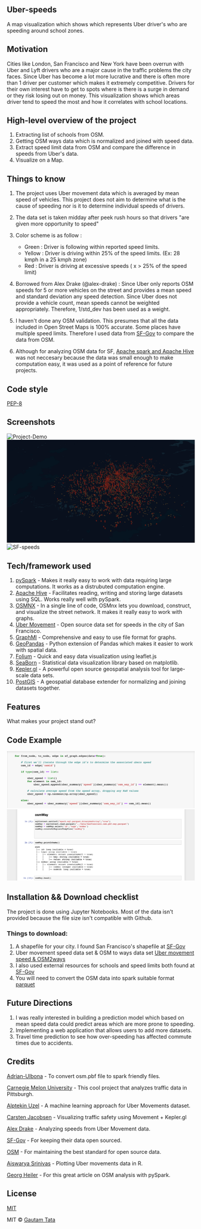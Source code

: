 ## Uber-speeds
A map visualization which shows which represents Uber driver's who are speeding around school zones.

## Motivation
Cities like London, San Francisco and New York have been overrun with Uber and Lyft drivers who are a major cause in the traffic problems the city faces. Since Uber has become a lot more lucrative and there is often more than 1 driver per customer which makes it extremely competitive. Drivers for their own interest have to get to spots where is there is a surge in demand or they risk losing out on money. This visualization shows which areas driver tend to speed the most and how it correlates with school locations.

## High-level overview of the project
1. Extracting list of schools from OSM.
2. Getting OSM ways data which is normalized and joined with speed data.
3. Extract speed limit data from OSM and compare the difference in speeds from Uber's data.
4. Visualize on a Map.

## Things to know

1. The project uses Uber movement data which is averaged by mean speed of vehicles. This project does not aim to determine what is the cause of speeding nor is it to determine individual speeds of drivers.

2. The data set is taken midday after peek rush hours so that drivers "are given more opportunity to speed"
3. Color scheme is as follow : 
    - Green : Driver is following within reported speed limits.
    - Yellow : Driver is driving within 25% of the speed limits. (Ex: 28 kmph in a 25 kmph zone)
    - Red : Driver is driving at excessive speeds ( x > 25% of the speed limit)

4. Borrowed from Alex Drake (@alex-drake) : Since Uber only reports OSM speeds for 5 or more vehicles on the street and provides a mean speed and standard deviation any speed detection. Since Uber does not provide a vehicle count, mean speeds cannot be weighted appropriately. Therefore, 1/std_dev has been used as a weight.

5. I haven't done any OSM validation. This presumes that all the data included in Open Street Maps is 100% accurate. Some places have multiple speed limits. Therefore I used data from [SF-Gov](https://data.sfgov.org/Transportation/Speed-Limits/3t7b-gebn/data) to compare the data from OSM.

6. Although for analyzing OSM data for SF, [Apache spark and Apache Hive](https://spark.apache.org/docs/latest/sql-data-sources-hive-tables.html) was not neccesary because the data was small enough to make computation easy, it was used as a point of reference for future projects.

## Code style

[PEP-8](https://www.python.org/dev/peps/pep-0008/)
 
## Screenshots
![Project-Demo](https://github.com/gautamtata/speeding-uber/blob/master/assets/gif.gif)
![Schools-london](https://github.com/gautamtata/speeding-uber/blob/master/assets/kerpler-2.png)
![SF-speeds](https://github.com/gautamtata/speeding-uber/blob/master/assets/school-speeds.gif)

## Tech/framework used
1. [pySpark](https://spark.apache.org) - Makes it really easy to work with data requiring large computations. It works as a distrubuted computation engine. 
2. [Apache Hive](https://spark.apache.org/docs/latest/sql-data-sources-hive-tables.html) - Facilitates reading, writing and storing large datasets using SQL. Works really well with pySpark.
3. [OSMNX](https://github.com/gboeing/osmnx) - In a single line of code, OSMnx lets you download, construct, and visualize the street network. It makes it really easy to work with graphs.
4. [Uber Movement](https://movement.uber.com) - Open source data set for speeds in the city of San Francisco.
5. [GraphMl](http://graphml.graphdrawing.org/) - Comprehensive and easy to use file format for graphs.
6. [GeoPandas](http://geopandas.org/) - Python extension of Pandas which makes it easier to work with spatial data.
7. [Folium](https://python-visualization.github.io/folium/) - Quick and easy data visualization using leaflet.js
8. [SeaBorn](https://seaborn.pydata.org) - Statistical data visualization library based on matplotlib.
9. [Kepler.gl](https://kepler.gl) - A powerful open source geospatial analysis tool for large-scale data sets.
10. [PostGIS](https://postgis.net) - A geospatial database extender for normalizing and joining datasets together.


## Features
What makes your project stand out?

## Code Example
![Iterating-thru-OSM-graph](https://github.com/gautamtata/speeding-uber/blob/master/assets/code_snippet_1.png)
![initializing-SQL-spark-session](https://github.com/gautamtata/speeding-uber/blob/master/assets/code_snippet_2.png)

## Installation && Download checklist
The project is done using Jupyter Notebooks. Most of the data isn't provided because the file size isn't compatible with Github.

### Things to download: 
1. A shapefile for your city. I found San Francisco's shapefile at [SF-Gov](https://data.sfgov.org)
2. Uber movement speed data set & OSM to ways data set [Uber movement speed & OSM2ways](movement.uber.com)
3. I also used external resources for schools and speed limits both found at [SF-Gov](https://data.sfgov.org)
4. You will need to convert the OSM data into spark suitable format [parquet](https://github.com/adrianulbona/osm-parquetizer)


## Future Directions
1. I was really interested in building a prediction model which based on mean speed data could predict areas which are more prone to speeding.
2. Implementing a web application that allows users to add more datasets.
3. Travel time prediction to see how over-speeding has affected commute times due to accidents.



## Credits
[Adrian-Ulbona](https://github.com/adrianulbona/osm-parquetizer) - To convert osm.pbf file to spark friendly files.

[Carnegie Melon University](https://github.com/cmubtg/UberMovement) - This cool project that analyzes traffic data in Pittsburgh.

[Alptekin Uzel](https://towardsdatascience.com/@alptuzel) - A machine learning approach for Uber Movements dataset.

[Carsten Jacobsen](https://eng.uber.com/kepler-data-visualization-traffic-safety/) - Visualizing traffic safety using Movement + Kepler.gl

[Alex Drake](https://github.com/alex-drake) - Analyzing speeds from Uber Movement data.

[SF-Gov](https://data.sfgov.org) - For keeping their data open sourced. 

[OSM](https://www.openstreetmap.org/#map=4/38.01/-95.84) - For maintaining the best standard for open source data.

[Aiswarya Srinivas](https://github.com/AiswaryaSrinivas/3D-GeoPlot-in-R) - Plotting Uber movements data in R.

[Georg Heiler](https://georgheiler.com/2019/05/07/analyze-osm-data-in-spark/) - For this great article on OSM analysis with pySpark.


## License
[MIT](https://opensource.org/licenses/MIT)

MIT © [Gautam Tata](https://www.gautamtata.com)
